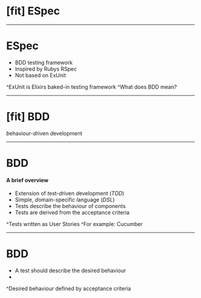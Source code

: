 # [fit] ESpec

---

# ESpec

- BDD testing framework
- Inspired by Rubys RSpec
- Not based on ExUnit

^ExUnit is Elixirs baked-in testing framework
^What does BDD mean?

---

# [fit] BDD

*b*ehaviour-*d*riven *d*evelopment

---

# BDD
#### A brief overview

- Extension of *t*est-*d*riven *d*evelopment (*TDD*)
- Simple, *d*omain-*s*pecific *l*anguage (*DSL*)
- Tests describe the behaviour of components
- Tests are derived from the acceptance criteria

^Tests written as User Stories
^For example: Cucumber

---

# BDD

- A test should describe the desired behaviour
- 

^Desired behaviour defined by acceptance criteria

